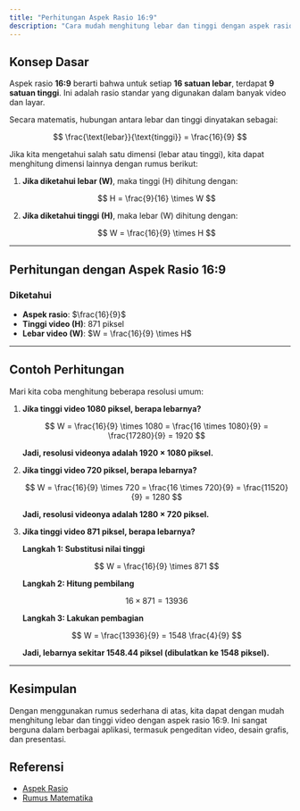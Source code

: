 ```yaml
---
title: "Perhitungan Aspek Rasio 16:9"
description: "Cara mudah menghitung lebar dan tinggi dengan aspek rasio 16:9 menggunakan langkah-langkah sederhana."
---
```


## **Konsep Dasar**
Aspek rasio **16:9** berarti bahwa untuk setiap **16 satuan lebar**, terdapat **9 satuan tinggi**. Ini adalah rasio standar yang digunakan dalam banyak video dan layar.

Secara matematis, hubungan antara lebar dan tinggi dinyatakan sebagai:

$$
\frac{\text{lebar}}{\text{tinggi}} = \frac{16}{9}
$$

Jika kita mengetahui salah satu dimensi (lebar atau tinggi), kita dapat menghitung dimensi lainnya dengan rumus berikut:

1. **Jika diketahui lebar (W)**, maka tinggi (H) dihitung dengan:

   $$
   H = \frac{9}{16} \times W
   $$

2. **Jika diketahui tinggi (H)**, maka lebar (W) dihitung dengan:
   
   $$
   W = \frac{16}{9} \times H
   $$

---

## **Perhitungan dengan Aspek Rasio 16:9**

### **Diketahui**
- **Aspek rasio**: $\frac{16}{9}$  
- **Tinggi video (H)**: 871 piksel  
- **Lebar video (W)**: $W = \frac{16}{9} \times H$  

---

## **Contoh Perhitungan**

Mari kita coba menghitung beberapa resolusi umum:

1. **Jika tinggi video 1080 piksel, berapa lebarnya?**
   
   $$
   W = \frac{16}{9} \times 1080 = \frac{16 \times 1080}{9} = \frac{17280}{9} = 1920
   $$

   **Jadi, resolusi videonya adalah 1920 × 1080 piksel.**

2. **Jika tinggi video 720 piksel, berapa lebarnya?**
   
   $$
   W = \frac{16}{9} \times 720 = \frac{16 \times 720}{9} = \frac{11520}{9} = 1280
   $$

   **Jadi, resolusi videonya adalah 1280 × 720 piksel.**

3. **Jika tinggi video 871 piksel, berapa lebarnya?**

   **Langkah 1: Substitusi nilai tinggi**

   $$
   W = \frac{16}{9} \times 871
   $$

   **Langkah 2: Hitung pembilang**

   $$
   16 \times 871 = 13936
   $$

   **Langkah 3: Lakukan pembagian**

   $$
   W = \frac{13936}{9} = 1548 \frac{4}{9}
   $$

   **Jadi, lebarnya sekitar 1548.44 piksel (dibulatkan ke 1548 piksel).**

---

## **Kesimpulan**
Dengan menggunakan rumus sederhana di atas, kita dapat dengan mudah menghitung lebar dan tinggi video dengan aspek rasio 16:9. Ini sangat berguna dalam berbagai aplikasi, termasuk pengeditan video, desain grafis, dan presentasi.

## **Referensi**
- [Aspek Rasio](https://id.wikipedia.org/wiki/Aspek_rasio)
- [Rumus Matematika](https://id.wikipedia.org/wiki/Rumus_matematika)

